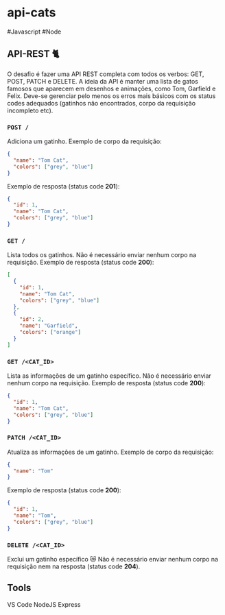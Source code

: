 # api-cats
#Javascript #Node

## API-REST  🐈
O desafio é fazer uma API REST completa com todos os verbos: GET, POST, PATCH e
DELETE. A ideia da API é manter uma lista de gatos famosos que aparecem em
desenhos e animações, como Tom, Garfield e Felix.
Deve-se gerenciar pelo menos os erros mais básicos com os status codes adequados
(gatinhos não encontrados, corpo da requisição incompleto etc).


### `POST /`

Adiciona um gatinho. Exemplo de corpo da requisição:

```json
{
  "name": "Tom Cat",
  "colors": ["grey", "blue"]
}
```

Exemplo de resposta (status code **201**):

```json
{
  "id": 1,
  "name": "Tom Cat",
  "colors": ["grey", "blue"]
}
```

### `GET /`

Lista todos os gatinhos. Não é necessário enviar nenhum corpo na requisição.
Exemplo de resposta (status code **200**):

```json
[
  {
    "id": 1,
    "name": "Tom Cat",
    "colors": ["grey", "blue"]
  },
  {
    "id": 2,
    "name": "Garfield",
    "colors": ["orange"]
  }
]
```

### `GET /<CAT_ID>`

Lista as informações de um gatinho específico. Não é necessário enviar nenhum
corpo na requisição. Exemplo de resposta (status code **200**):

```json
{
  "id": 1,
  "name": "Tom Cat",
  "colors": ["grey", "blue"]
}
```

### `PATCH /<CAT_ID>`

Atualiza as informações de um gatinho. Exemplo de corpo da requisição:

```json
{
  "name": "Tom"
}
```

Exemplo de resposta (status code **200**):

```json
{
  "id": 1,
  "name": "Tom",
  "colors": ["grey", "blue"]
}
```

### `DELETE /<CAT_ID>`

Exclui um gatinho específico 😿 Não é necessário enviar nenhum corpo na
requisição nem na resposta (status code **204**).


## Tools

VS Code
NodeJS
Express
